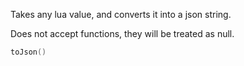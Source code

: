 Takes any lua value, and converts it into a json string.

Does not accept functions, they will be treated as null.

```lua
toJson()
```
